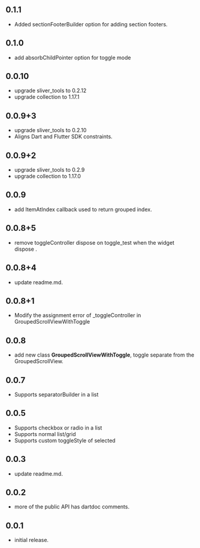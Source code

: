 ## 0.1.1

* Added sectionFooterBuilder option for adding section footers.

## 0.1.0

* add absorbChildPointer option for toggle mode

## 0.0.10

* upgrade sliver_tools to 0.2.12
* upgrade collection to 1.17.1

## 0.0.9+3

* upgrade sliver_tools to 0.2.10
* Aligns Dart and Flutter SDK constraints.


## 0.0.9+2

* upgrade sliver_tools to 0.2.9
* upgrade collection to 1.17.0

## 0.0.9

* add ItemAtIndex callback used to return grouped index.

## 0.0.8+5

* remove toggleController dispose on toggle_test when the widget dispose .

## 0.0.8+4

* update readme.md.

## 0.0.8+1

* Modify the assignment error of _toggleController in GroupedScrollViewWithToggle

## 0.0.8

* add new class **GroupedScrollViewWithToggle**, toggle separate from the GroupedScrollView.

## 0.0.7

* Supports separatorBuilder in a list

## 0.0.5

* Supports checkbox or radio in a list
* Supports normal list/grid
* Supports custom toggleStyle of selected

## 0.0.3

* update readme.md.

## 0.0.2

* more of the public API has dartdoc comments.

## 0.0.1

* initial release.
